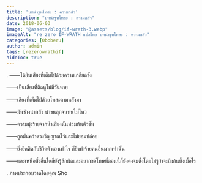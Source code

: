 ```yaml
---
title: 'บทนำรูทโทสะ : ความกลัว'
description: "บทนำรูทโทสะ : ความกลัว"
date: 2018-06-03
image: "@assets/blog/if-wrath-3.webp"
imageAlt: "re zero IF-WRATH แปลไทย บทนำรูทโทสะ : ความกลัว"
categories: [Oboberu]
author: admin
tags: [rezerowrathif]
hideToc: true
---
```

.
――ได้ยินเสียงที่เต็มไปด้วยความเกลียดชัง

――เป็นเสียงที่ติดหูไม่มีวันหาย

――เสียงที่เต็มไปด้วยโทสะตามหลังมา

――มันช่างน่ากลัว น่าขนลุกจนทนไม่ไหว

――ความมุ่งร้ายจากน้ำเสียงนั้นท่วมท้นตัวชั้น

――ถูกมันคว้าดวงวิญญาณไว้และไม่ยอมปล่อย

――ยิ่งยึดติดกับชีวิตตัวเองเท่าไร ก็ยิ่งทำร้ายคนอื่นมากเท่านั้น

――และเหนือสิ่งอื่นใดก็ยังรู้สึกผิดและอยากขอโทษที่ตอนนี้ก็ยังคงจมดิ่งโดยไม่รู้ว่าจะถึงก้นบึ้งเมื่อไร

.
ภาพประกอบวาดโดยคุณ Sho